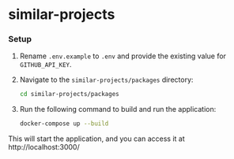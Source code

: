 # similar-projects
### Setup

1. Rename `.env.example` to `.env` and provide the existing value for `GITHUB_API_KEY`.

2. Navigate to the `similar-projects/packages` directory:

    ```bash
    cd similar-projects/packages
    ```

3. Run the following command to build and run the application:

    ```bash
    docker-compose up --build
    ```

This will start the application, and you can access it at http://localhost:3000/
